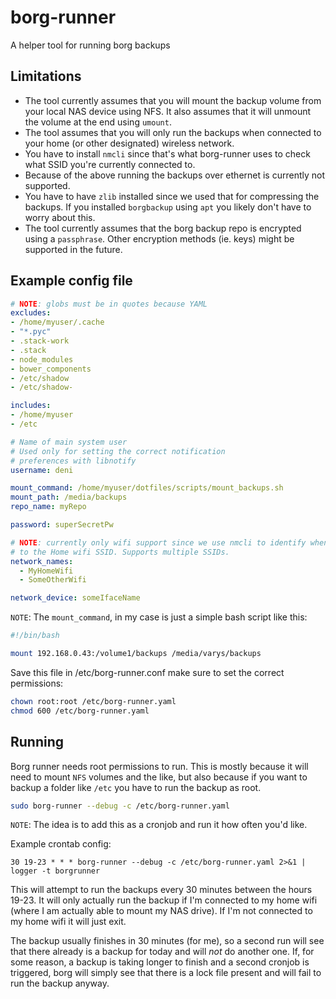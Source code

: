 # borg-runner

A helper tool for running borg backups

## Limitations

* The tool currently assumes that you will mount the backup volume from your local NAS device using
  NFS. It also assumes that it will unmount the volume at the end using `umount`.
* The tool assumes that you will only run the backups when connected to your home (or other designated) wireless
  network.
* You have to install `nmcli` since that's what borg-runner uses to check what SSID you're currently
  connected to.
* Because of the above running the backups over ethernet is currently not supported.
* You have to have `zlib` installed since we used that for compressing the backups. If you installed
  `borgbackup` using `apt` you likely don't have to worry about this.
* The tool currently assumes that the borg backup repo is encrypted using a `passphrase`. Other encryption
  methods (ie. keys) might be supported in the future.

## Example config file

```yaml
# NOTE: globs must be in quotes because YAML
excludes:
- /home/myuser/.cache
- "*.pyc"
- .stack-work
- .stack
- node_modules
- bower_components
- /etc/shadow
- /etc/shadow-

includes:
- /home/myuser
- /etc

# Name of main system user
# Used only for setting the correct notification
# preferences with libnotify
username: deni

mount_command: /home/myuser/dotfiles/scripts/mount_backups.sh
mount_path: /media/backups
repo_name: myRepo

password: superSecretPw

# NOTE: currently only wifi support since we use nmcli to identify when we're connected
# to the Home wifi SSID. Supports multiple SSIDs.
network_names:
  - MyHomeWifi
  - SomeOtherWifi

network_device: someIfaceName
```

`NOTE`: The `mount_command`, in my case is just a simple bash script like this:

```bash
#!/bin/bash

mount 192.168.0.43:/volume1/backups /media/varys/backups

```

Save this file in /etc/borg-runner.conf make sure to set the correct permissions:


```bash
chown root:root /etc/borg-runner.yaml
chmod 600 /etc/borg-runner.yaml
```

## Running

Borg runner needs root permissions to run. This is mostly because it will need to mount `NFS` volumes and the like, but
also because if you want to backup a folder like `/etc` you have to run the backup as root.

```bash
sudo borg-runner --debug -c /etc/borg-runner.yaml
```

`NOTE`: The idea is to add this as a cronjob and run it how often you'd like.

Example crontab config:

```
30 19-23 * * * borg-runner --debug -c /etc/borg-runner.yaml 2>&1 | logger -t borgrunner
```

This will attempt to run the backups every 30 minutes between the hours 19-23. It will only actually run the
backup if I'm connected to my home wifi (where I am actually able to mount my NAS drive). If I'm not connected to my
home wifi it will just exit.

The backup usually finishes in 30 minutes (for me), so a second run will see that there already is a backup for today
and will *not* do another one. If, for some reason, a backup is taking longer to finish and a second cronjob is triggered, borg
will simply see that there is a lock file present and will fail to run the backup anyway.

